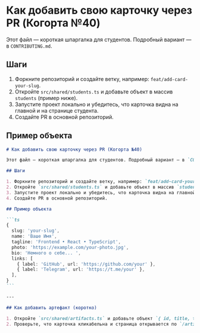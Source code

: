 # Как добавить свою карточку через PR (Когорта №40)

Этот файл — короткая шпаргалка для студентов. Подробный вариант — в `CONTRIBUTING.md`.

## Шаги

1. Форкните репозиторий и создайте ветку, например: `feat/add-card-your-slug`.
2. Откройте `src/shared/students.ts` и добавьте объект в массив `students` (пример ниже).
3. Запустите проект локально и убедитесь, что карточка видна на главной и на странице студента.
4. Создайте PR в основной репозиторий.

## Пример объекта

````markdown
# Как добавить свою карточку через PR (Когорта №40)

Этот файл — короткая шпаргалка для студентов. Подробный вариант — в `CONTRIBUTING.md`.

## Шаги

1. Форкните репозиторий и создайте ветку, например: `feat/add-card-your-slug`.
2. Откройте `src/shared/students.ts` и добавьте объект в массив `students` (пример ниже).
3. Запустите проект локально и убедитесь, что карточка видна на главной и на странице студента.
4. Создайте PR в основной репозиторий.

## Пример объекта

```ts
{
  slug: 'your-slug',
  name: 'Ваше Имя',
  tagline: 'Frontend • React • TypeScript',
  photo: 'https://example.com/your-photo.jpg',
  bio: 'Немного о себе... ',
  links: [
    { label: 'GitHub', url: 'https://github.com/your' },
    { label: 'Telegram', url: 'https://t.me/your' },
  ],
}
```

---

## Как добавить артефакт (коротко)

1. Откройте `src/shared/artifacts.ts` и добавьте объект `{ id, title, text, image, desc? }`.
2. Проверьте, что карточка кликабельна и страница открывается по `/artifacts/<id>`.
````
